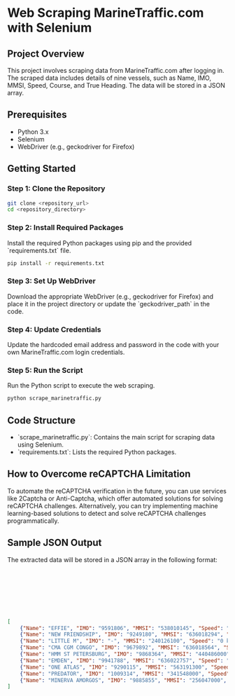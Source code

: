 # Web Scraping MarineTraffic.com with Selenium

## Project Overview
This project involves scraping data from MarineTraffic.com after logging in. The scraped data includes details of nine vessels, such as Name, IMO, MMSI, Speed, Course, and True Heading. The data will be stored in a JSON array.

## Prerequisites
- Python 3.x
- Selenium
- WebDriver (e.g., geckodriver for Firefox)

## Getting Started

### Step 1: Clone the Repository
```bash
git clone <repository_url>
cd <repository_directory>
```

### Step 2: Install Required Packages
Install the required Python packages using pip and the provided \`requirements.txt\` file.
```bash
pip install -r requirements.txt
```

### Step 3: Set Up WebDriver
Download the appropriate WebDriver (e.g., geckodriver for Firefox) and place it in the project directory or update the \`geckodriver_path\` in the code.

### Step 4: Update Credentials
Update the hardcoded email address and password in the code with your own MarineTraffic.com login credentials.

### Step 5: Run the Script
Run the Python script to execute the web scraping.
```bash
python scrape_marinetraffic.py
```

## Code Structure
- \`scrape_marinetraffic.py\`: Contains the main script for scraping data using Selenium.
- \`requirements.txt\`: Lists the required Python packages.

## How to Overcome reCAPTCHA Limitation
To automate the reCAPTCHA verification in the future, you can use services like 2Captcha or Anti-Captcha, which offer automated solutions for solving reCAPTCHA challenges. Alternatively, you can try implementing machine learning-based solutions to detect and solve reCAPTCHA challenges programmatically.

## Sample JSON Output
The extracted data will be stored in a JSON array in the following format:
```json








[
    {"Name": "EFFIE", "IMO": "9591806", "MMSI": "538010145", "Speed": "12.2 kn", "Course": "207 \u00b0"},
    {"Name": "NEW FRIENDSHIP", "IMO": "9249180", "MMSI": "636018294", "Speed": "10.5 kn", "Course": "209 \u00b0"},
    {"Name": "LITTLE M", "IMO": "-", "MMSI": "240126100", "Speed": "0 kn", "Course": "-"},
    {"Name": "CMA CGM CONGO", "IMO": "9679892", "MMSI": "636018564", "Speed": "17.9 kn", "Course": "246 \u00b0"},
    {"Name": "HMM ST PETERSBURG", "IMO": "9868364", "MMSI": "440486000", "Speed": "3.8 kn", "Course": "315 \u00b0"},
    {"Name": "EMDEN", "IMO": "9941788", "MMSI": "636022757", "Speed": "15.3 kn", "Course": "217 \u00b0"},
    {"Name": "ONE ATLAS", "IMO": "9290115", "MMSI": "563191300", "Speed": "1.7 kn", "Course": "313 \u00b0"},
    {"Name": "PREDATOR", "IMO": "1009314", "MMSI": "341548000", "Speed": "0 kn", "Course": "325 \u00b0"},
    {"Name": "MINERVA AMORGOS", "IMO": "9885855", "MMSI": "256047000", "Speed": "13.9 kn", "Course": "207 \u00b0"}
]
```
